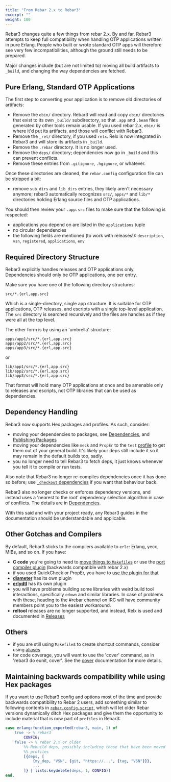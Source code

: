 ```yaml
---
title: "From Rebar 2.x to Rebar3"
excerpt: ""
weight: 100
---
```


Rebar3 changes quite a few things from rebar 2.x. By and far, Rebar3 attempts to keep full compatibility when handling OTP applications written in pure Erlang. People who built or wrote standard OTP apps will therefore see very few incompatibilities, although the ground still needs to be prepared.

Major changes include (but are not limited to) moving all build artifacts to `_build`, and changing the way dependencies are fetched.

## Pure Erlang, Standard OTP Applications

The first step to converting your application is to remove old directories of artifacts:

- Remove the `ebin/` directory. Rebar3 will read and copy `ebin/` directories that exist to its own `_build/` subdirectory, so that `.app` and `.beam` files generated by other tools remain usable. If you used rebar 2.x, `ebin/` is where it'd put its artifacts, and those will conflict with Rebar3.
- Remove the `_rel/` directory, if you used `relx`. Relx is now integrated in Rebar3 and will store its artifacts in `_build`.
- Remove the `.rebar` directory. It is no longer used.
- Remove the `deps/` directory; dependencies now go in `_build` and this can prevent conflicts.
- Remove these entries from `.gitignore`, `.hgignore`, or whatever.

Once these directories are cleaned, the `rebar.config` configuration file can be stripped a bit:

- remove `sub_dirs` and `lib_dirs` entries, they likely aren't necessary anymore; rebar3 automatically recognizes `src/`, `apps/*` and `lib/*` directories holding Erlang source files and OTP applications.

You should then review your `.app.src` files to make sure that the following is respected:

- applications you depend on are listed in the `applications` tuple
- no circular dependencies
- the following fields are mentioned (to work with releases!): `description`, `vsn`, `registered`, `applications`, `env`

## Required Directory Structure

Rebar3 explicitly handles releases and OTP applications only. Dependencies should only be OTP applications, one per entry.

Make sure you have one of the following directory structures:

```plain
src/*.{erl,app.src}
```

Which is a single-directory, single app structure. It is suitable for OTP applications, OTP releases, and escripts with a single top-level application. The `src` directory is searched recursively and the files are handles as if they were all at the top level.

The other form is by using an 'umbrella' structure:

```plain
apps/app1/src/*.{erl,app.src}
apps/app2/src/*.{erl,app.src}
apps/app3/src/*.{erl,app.src}
```

or

```plain
lib/app1/src/*.{erl,app.src}
lib/app2/src/*.{erl,app.src}
lib/app3/src/*.{erl,app.src}
```

That format will hold many OTP applications at once and be amenable only to releases and escripts, not OTP libraries that can be used as dependencies.

## Dependency Handling

Rebar3 now supports Hex packages and profiles. As such, consider:

- moving your dependencies to packages, see [Dependencies](/docs/configuration/dependencies), and [Publishing Packages](/docs/package_management/publishing-packages)
- moving your dependencies like `meck` and `PropEr` to the `test` [profile](/docs/configuration/profiles) to get them out of your general build. It's likely your deps still include it so it may remain in the default builds too, sadly.
- you no longer need to tell Rebar3 to fetch deps, it just knows whenever you tell it to compile or run tests.

Also note that Rebar3 no longer re-compiles dependencies once it has done so before; use [`_checkout` dependencies](/docs/configuration/dependencies#checkout-dependencies) if you want that behaviour back.

Rebar3 also no longer checks or enforces dependency versions, and instead uses a 'nearest to the root' dependency selection algorithm in case of conflicts. The details are in [Dependencies](/docs/configuration/dependencies).

With this said and with your project ready, any Rebar3 guides in the documentation should be understandable and applicable.

## Other Gotchas and Compilers

By default, Rebar3 sticks to the compilers available to `erlc`: Erlang, yecc, MIBs, and so on. If you have:

- **C code** you're going to need to [move things to `Makefile`s](/docs/tutorials/building_cc_cpp) or use the [port compiler plugin](/docs/configuration/plugins/#port-compiler) (backwards compatible with rebar 2.x)
- if you used QuickCheck or PropEr, you have to [use the plugin for that](/docs/configuration/plugins/#recommended-plugins)
- [**diameter**](/docs/configuration/plugins/#diameter) has its own plugin
- [**erlydtl**](/docs/configuration/plugins/#erlydtl) has its own plugin
- you will have problems building some libraries with weird build tool interactions, specifically `edown` and similar libraries. In case of problems with these, heading to the #rebar channel on IRC will have community members point you to the easiest workaround.
- **reltool** releases are no longer supported, and instead, Relx is used and documented in [Releases](/docs/deployment/releases)

## Others

- if you are still using `Makefile`s to create shortcut commands, consider using [aliases](/docs/configuration/plugins/#alias)
- for code coverage, you will want to use the 'cover' command, as in 'rebar3 do eunit, cover'. See the [cover](/docs/commands#cover) documentation for more details.

## Maintaining backwards compatibility while using Hex packages

If you want to use Rebar3 config and options most of the time and provide backwards compatibility to Rebar 2 users, add something similar to following contents in [`rebar.config.script`](/docs/configuration/config_script), which will let older Rebar versions dynamically ditch Hex packages and give them the opportunity to include material that is now part of `profiles` in Rebar3:

```erlang
case erlang:function_exported(rebar3, main, 1) of
    true -> % rebar3
        CONFIG;
    false -> % rebar 2.x or older
        %% Rebuild deps, possibly including those that have been moved to
        %% profiles
        [{deps, [
            {my_dep, "VSN", {git, "https://...", {tag, "VSN"}}},
            ...
        ]} | lists:keydelete(deps, 1, CONFIG)]
end.
```
